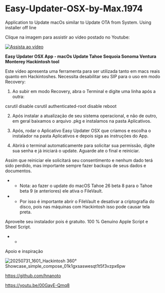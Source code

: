 

# Easy-Updater-OSX-by-Max.1974
Application to Update macOs similar to Update OTA from System. Using installer off line

Clique na imagem para assistir ao vídeo postado no Youtube:

[![Assista ao vídeo](https://img.youtube.com/vi/00GayE-Qmq8/0.jpg)](https://www.youtube.com/watch?v=00GayE-Qmq8)

**Easy Updater OSX App - macOs Update Tahoe Sequoia Sonoma Ventura Monterey Hackintosh tool**

Este vídeo apresenta uma ferramenta para ser utilizada tanto em macs reais quanto em Hackintoshes. Necessita desabilitar seu SIP para o uso em modo Recovery: 
1. Ao subir em modo Recovery, abra o Terminal e digite uma linha após a outra:

csrutil disable 
csrutil authenticated-root disable 
reboot 

2. Após instalar a atualização de seu sistema operacional, e não de outro, em geral baixamos o arquivo .pkg e instalamos na pasta Aplicativos. 

3. Após, rodar o Aplicativo Easy Updater OSX que criamos e escolha o instalador na pasta Aplicativos e depois siga as instruções do App. 

4. Abrirá o terminal automaticamente para solicitar sua permissão, digite sua senha e já iniciará o update. Aguarde ate o final e reiniciar. 

Assim que reiniciar ele solicitará seu consentimento e nenhum dado terá sido perdido, mas importante sempre fazer backups de seus dados e documentos.

* * Nota: ao fazer o update do macOS Tahoe 26 beta 8 para o Tahoe beta 9 (e anteriores) ele ativa o FileVault.
* * Por isso é importante abrir o FileVault e desativar a criptografia do disco, pois nas máquinas com Hackintosh isso pode causar tela preta. 

Aproveite seu instalador pois é gratuito. 100 % Genuíno Apple Script e Sheel Script.

* *
  
Apoio e inspiração 


![20250731_1601_Hackintosh 360° Showcase_simple_compose_01k1gxsaswesqt1t5f3vzpx6pw](https://github.com/user-attachments/assets/2c185208-02f1-4021-8aa1-91ec52145ce3)

https://github.com/hnanoto

https://youtu.be/00GayE-Qmq8 


